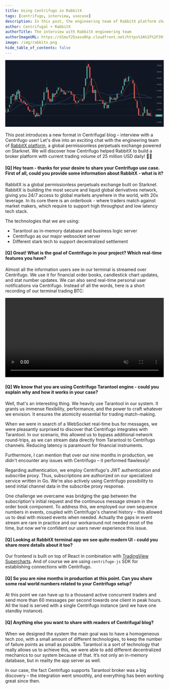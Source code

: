 ```yaml
---
title: Using Centrifugo in RabbitX
tags: [centrifugo, interview, usecase]
description: In this post, the engineering team of RabbitX platform shares details about the usage of Centrifugo in their product.
author: Centrifugal + RabbitX
authorTitle: The interview with RabbitX engineering team
authorImageURL: https://d1muf25xaso8hp.cloudfront.net/https%3A%2F%2F3918ead037b1d3dc3ed05287664aeaed.cdn.bubble.io%2Ff1655453377613x154516784582627620%2FLogo%2520big.png?w=128&h=&auto=compress&dpr=1&fit=max
image: /img/rabbitx.png
hide_table_of_contents: false
---
```


<img src="/img/rabbitx.png" />

This post introduces a new format in Centrifugal blog – interview with a Centrifugo user! Let's dive into an exciting chat with the engineering team of [RabbitX platform](https://landing.rabbitx.io/), a global permissionless perpetuals exchange powered on Starknet. We will discover how Centrifugo helped RabbitX to build a broker platform with current trading volume of 25 million USD daily! 🚀🎉

<!--truncate-->

#### [Q] Hey team - thanks for your desire to share your Centrifugo use case. First of all, could you provide some information about RabbitX - what is it?

RabbitX is a global permissionless perpetuals exchange built on Starknet. RabbitX is building the most secure and liquid global derivatives network, giving you 24/7 access to global markets anywhere in the world, with 20x leverage. In its core there is an orderbook - where traders match against market makers, which require to support high throughput and low latency tech stack.

The technologies that we are using:

* Tarantool as in-memory database and business logic server
* Centrifugo as our major websocket server
* Different stark tech to support decentralized settlement

#### [Q] Great! What is the goal of Centrifugo in your project? Which real-time features you have?

Almost all the information users see in our terminal is streamed over Centrifugo. We use it for financial order books, candlestick chart updates, and stat number updates. We can also send real-time personal user notifications via Centrifugo. Instead of all the words, here is a short recording of our terminal trading BTC:

<video width="100%" loop={true} autoPlay="autoplay" muted controls="" src="/img/rabbitx.mp4"></video>

#### [Q] We know that you are using Centrifugo Tarantool engine - could you explain why and how it works in your case?

Well, that's an interesting thing. We heavily use Tarantool in our system. It grants us immense flexibility, performance, and the power to craft whatever we envision. It ensures the atomicity essential for trading match-making.

When we were in search of a WebSocket real-time bus for messages, we were pleasantly surprised to discover that Centrifugo integrates with Tarantool. In our scenario, this allowed us to bypass additional network round-trips, as we can stream data directly from Tarantool to Centrifugo channels. Reducing latency is paramount for financial instruments.

Furthermore, I can mention that over our nine months in production, we didn't encounter any issues with Centrifugo – it performed flawlessly!

Regarding authentication, we employ Centrifugo's JWT authentication and subscribe proxy. Thus, subscriptions are authorized on our specialized service written in Go. We're also actively using Centrifugo possibility to send initial channel data in the subscribe proxy response.

One challenge we overcame was bridging the gap between the subscription's initial request and the continuous message stream in the order book component. To address this, we employed our own sequence numbers in events, coupled with Centrifugo's channel history – this allowed us to deal with missed events when needed. Actually the gaps in event stream are rare in practice and our workaround not needed most of the time, but now we're confident our users never experience this issue.

#### [Q] Looking at RabbitX terminal app we see quite modern UI - could you share more details about it too?

Our frontend is built on top of React in combination with [TradingView Supercharts](https://www.tradingview.com/chart/). And of course we are using `centrifuge-js` SDK for establishing connections with Centrifugo.

#### [Q] So you are nine months in production at this point. Can you share some real world numbers related to your Centrifugo setup?

At this point we can have up to a thousand active concurrent traders and send more than 60 messages per second towards one client in peak hours. All the load is served with a single Centrifugo instance (and we have one standby instance).

#### [Q] Anything else you want to share with readers of Centrifugal blog?

When we designed the system the main goal was to have a homogeneous tech zoo, with a small amount of different technologies, to keep the number of failure points as small as possible. Tarantool is a sort of technology that really allows us to achieve this, we were able to add different decentralized mechanics to our system because of that. It’s not only an in-memory database, but in reality the app server as well.

In our case, the fact Centrifugo supports Tarantool broker was a big discovery – the integration went smoothly, and everything has been working great since then.
